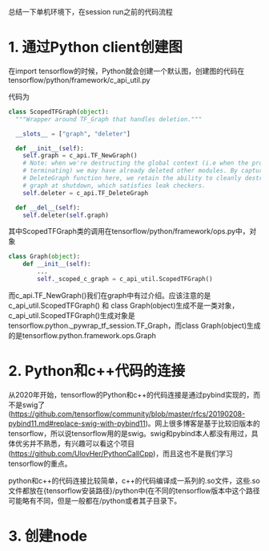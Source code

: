 

总结一下单机环境下，在session run之前的代码流程


# 1. 通过Python client创建图
在import tensorflow的时候，Python就会创建一个默认图，创建图的代码在tensorflow/python/framework/c_api_util.py

代码为
```py
class ScopedTFGraph(object):
  """Wrapper around TF_Graph that handles deletion."""

  __slots__ = ["graph", "deleter"]

  def __init__(self):
    self.graph = c_api.TF_NewGraph()
    # Note: when we're destructing the global context (i.e when the process is
    # terminating) we may have already deleted other modules. By capturing the
    # DeleteGraph function here, we retain the ability to cleanly destroy the
    # graph at shutdown, which satisfies leak checkers.
    self.deleter = c_api.TF_DeleteGraph

  def __del__(self):
    self.deleter(self.graph)
```

其中ScopedTFGraph类的调用在tensorflow/python/framework/ops.py中，对象

```py
class Graph(object):
    def __init__(self):
        ...
        self._scoped_c_graph = c_api_util.ScopedTFGraph()
```

而c_api.TF_NewGraph()我们在graph中有过介绍。应该注意的是c_api_util.ScopedTFGraph() 和 class Graph(object)生成不是一类对象，c_api_util.ScopedTFGraph()生成对象是tensorflow.python._pywrap_tf_session.TF_Graph，而class Graph(object)生成的是tensorflow.python.framework.ops.Graph


# 2. Python和c++代码的连接

从2020年开始，tensorflow的Python和c++的代码连接是通过pybind实现的，而不是swig了(https://github.com/tensorflow/community/blob/master/rfcs/20190208-pybind11.md#replace-swig-with-pybind11)。网上很多博客是基于比较旧版本的tensorflow，所以说tensorflow用的是swig。swig和pybind本人都没有用过，具体优劣并不熟悉，有兴趣可以看这个项目(https://github.com/UlovHer/PythonCallCpp)，而且这也不是我们学习tensorflow的重点。

python和c++的代码连接比较简单，c++的代码编译成一系列的.so文件，这些.so文件都放在{tensorflow安装路径}/python中(在不同的tensorflow版本中这个路径可能略有不同，但是一般都在/python或者其子目录下。


  

# 3. 创建node
